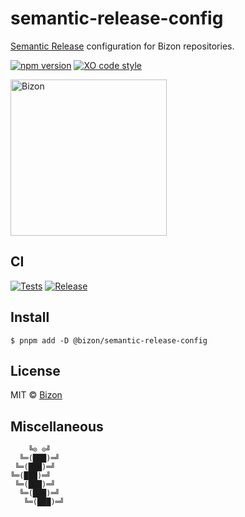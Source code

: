 # semantic-release-config

[Semantic Release](https://github.com/semantic-release/semantic-release) configuration for Bizon repositories.

[![npm version](https://badgen.net/npm/v/@bizon/semantic-release-config)](https://www.npmjs.com/package/@bizon/semantic-release-config)
[![XO code style](https://badgen.net/badge/code%20style/XO/cyan)](https://github.com/xojs/xo)

[<img src="https://files.bizon.solutions/images/logo/bizon-horizontal.png" alt="Bizon" width="250"/>](https://www.bizon.solutions?utm_source=github&utm_medium=readme&utm_campaign=semantic-release-config)

## CI

[![Tests](https://github.com/bizon/semantic-release-config/actions/workflows/tests.yml/badge.svg)](https://github.com/bizon/semantic-release-config/actions/workflows/tests.yml)
[![Release](https://github.com/bizon/semantic-release-config/actions/workflows/release.yml/badge.svg)](https://github.com/bizon/semantic-release-config/actions/workflows/release.yml)

## Install

```
$ pnpm add -D @bizon/semantic-release-config
```

## License

MIT © [Bizon](https://github.com/bizon)

## Miscellaneous

```
    ╚⊙ ⊙╝
  ╚═(███)═╝
 ╚═(███)═╝
╚═(███)═╝
 ╚═(███)═╝
  ╚═(███)═╝
   ╚═(███)═╝
```
